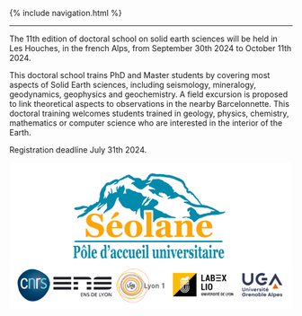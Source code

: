 {% include navigation.html %}

---

The 11th edition of doctoral school on solid earth sciences will be held in Les Houches, in the french Alps, from September 30th 2024 to October 11th 2024.

This doctoral school trains PhD and Master students by covering most aspects of Solid Earth sciences, including seismology, mineralogy, geodynamics, geophysics and geochemistry. A field excursion is  proposed to link theoretical aspects to observations in the nearby Barcelonnette. This doctoral training welcomes students trained in geology, physics, chemistry, mathematics or computer science who are interested in the interior of the Earth.

Registration deadline July 31th 2024.


![test](/docs/assets/images/bandeau_logos_2023.png)


